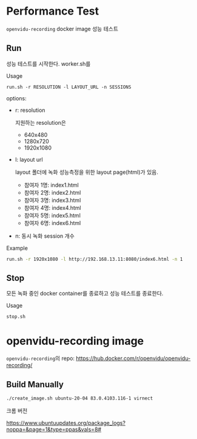 # Performance Test

`openvidu-recording` docker image 성능 테스트

## Run
성능 테스트를 시작한다. worker.sh를 

Usage
```
run.sh -r RESOLUTION -l LAYOUT_URL -n SESSIONS
```

options:
- r: resolution

    지원하는 resolution은
    - 640x480
    - 1280x720
    - 1920x1080

- l: layout url

    layout 폴더에 녹화 성능측정을 위한 layout page(html)가 있음.
    - 참여자 1명: index1.html
    - 참여자 2명: index2.html
    - 참여자 3명: index3.html
    - 참여자 4명: index4.html
    - 참여자 5명: index5.html
    - 참여자 6명: index6.html

- n: 동시 녹화 session 개수


Example
```bash
run.sh -r 1920x1080 -l http://192.168.13.11:8080/index6.html -n 1
```

## Stop
모든 녹화 중인 docker container를 종료하고 성능 테스트를 종료한다.

Usage
```
stop.sh
```


# openvidu-recording image
`openvidu-recording`의 repo: https://hub.docker.com/r/openvidu/openvidu-recording/

## Build Manually

```bash
./create_image.sh ubuntu-20-04 83.0.4103.116-1 virnect
```

크롬 버전

https://www.ubuntuupdates.org/package_logs?noppa=&page=1&type=ppas&vals=8#
